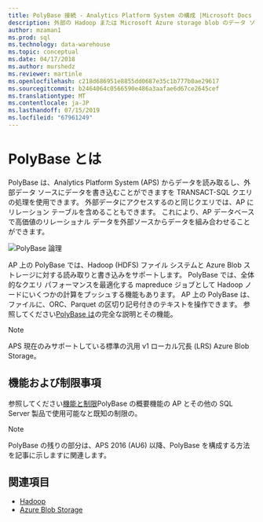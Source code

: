 ```yaml
---
title: PolyBase 接続 - Analytics Platform System の構成 |Microsoft Docs
description: 外部の Hadoop または Microsoft Azure storage blob のデータ ソースに接続するための Parallel Data Warehouse で PolyBase を構成する方法について説明します。 PolyBase を使用して、Hadoop、Azure blob storage、および Parallel Data Warehouse を含む複数のソースからデータを統合するクエリを実行します。
author: mzaman1
ms.prod: sql
ms.technology: data-warehouse
ms.topic: conceptual
ms.date: 04/17/2018
ms.author: murshedz
ms.reviewer: martinle
ms.openlocfilehash: c218d686951e8855dd0687e35c1b777b0ae29617
ms.sourcegitcommit: b2464064c0566590e486a3aafae6d67ce2645cef
ms.translationtype: MT
ms.contentlocale: ja-JP
ms.lasthandoff: 07/15/2019
ms.locfileid: "67961249"
---
```

# <a name="what-is-polybase"></a>PolyBase とは
PolyBase は、Analytics Platform System (APS) からデータを読み取るし、外部データ ソースにデータを書き込むことができますを TRANSACT-SQL クエリの処理を使用できます。 外部データにアクセスするのと同じクエリでは、AP にリレーション テーブルを含めることもできます。 これにより、AP データベースで高価値のリレーショナル データを外部ソースからデータを組み合わせることができます。

![PolyBase 論理](media/polybase/polybase-logical.png)

AP 上の PolyBase では、Hadoop (HDFS) ファイル システムと Azure Blob ストレージに対する読み取りと書き込みをサポートします。 PolyBase では、全体的なクエリ パフォーマンスを最適化する mapreduce ジョブとして Hadoop ノードにいくつかの計算をプッシュする機能もあります。 AP 上の PolyBase は、ファイルに、ORC、Parquet の区切り記号付きのテキストを操作できます。 参照してください[PolyBase は](https://docs.microsoft.com/sql/relational-databases/polybase/polybase-guide)の完全な説明とその機能。

> [!NOTE]
> APS 現在のみサポートしている標準の汎用 v1 ローカル冗長 (LRS) Azure Blob Storage。

## <a name="features-and-limitations"></a>機能および制限事項
参照してください[機能と制限](https://docs.microsoft.com/sql/relational-databases/polybase/polybase-versioned-feature-summary)PolyBase の概要機能の AP とその他の SQL Server 製品で使用可能なと既知の制限の。

> [!NOTE] 
> PolyBase の残りの部分は、APS 2016 (AU6) 以降、PolyBase を構成する方法を記事に示しますに関連します。

## <a name="see-also"></a>関連項目
- [Hadoop](polybase-configure-hadoop.md)
- [Azure Blob Storage](polybase-configure-azure-blob-storage.md)
<!-- MISSING LINKS [PolyBase &#40;SQL Server PDW&#41;](../sqlpdw/polybase-sql-server-pdw.md)  -->  
  
